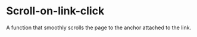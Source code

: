 # Scroll-on-link-click
A function that smoothly scrolls the page to the anchor attached to the link.
